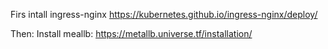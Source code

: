 Firs intall ingress-nginx https://kubernetes.github.io/ingress-nginx/deploy/ 

Then:
Install meallb: https://metallb.universe.tf/installation/ 

